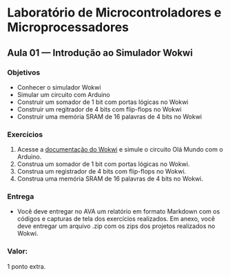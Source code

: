 # Laboratório de Microcontroladores e Microprocessadores
## Aula 01 — Introdução ao Simulador Wokwi

### Objetivos

- Conhecer o simulador Wokwi
- Simular um circuito com Arduino
- Construir um somador de 1 bit com portas lógicas no Wokwi
- Construir um regitrador de 4 bits com flip-flops no Wokwi
- Construir uma memória SRAM de 16 palavras de 4 bits no Wokwi

### Exercícios

1. Acesse a [documentação do Wokwi](https://docs.wokwi.com/pt-BR/) e simule o circuito Olá Mundo com o Arduino.
2. Construa um somador de 1 bit com portas lógicas no Wokwi.
3. Construa um registrador de 4 bits com flip-flops no Wokwi.
4. Construa uma memória SRAM de 16 palavras de 4 bits no Wokwi.

### Entrega

- Você deve entregar no AVA um relatório em formato Markdown com os códigos e capturas de tela dos exercícios realizados. Em anexo, você deve entregar um arquivo .zip com os zips dos projetos realizados no Wokwi.

### Valor:

1 ponto extra.
